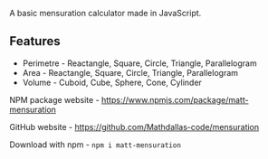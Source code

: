 A basic mensuration calculator made in JavaScript.

## Features

- Perimetre - Reactangle, Square, Circle, Triangle, Parallelogram
- Area - Reactangle, Square, Circle, Triangle, Parallelogram
- Volume - Cuboid, Cube, Sphere, Cone, Cylinder

NPM package website -
https://www.npmjs.com/package/matt-mensuration

GitHub website -
https://github.com/Mathdallas-code/mensuration

Download with npm -
`npm i matt-mensuration`
